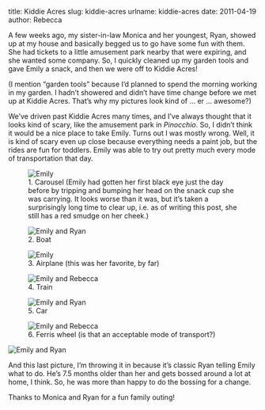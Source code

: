 title: Kiddie Acres
slug: kiddie-acres
urlname: kiddie-acres
date: 2011-04-19
author: Rebecca

A few weeks ago, my sister-in-law Monica and her youngest, Ryan, showed up at my
house and basically begged us to go have some fun with them. She had tickets to
a little amusement park nearby that were expiring, and she wanted some company.
So, I quickly cleaned up my garden tools and gave Emily a snack, and then we
were off to Kiddie Acres!

(I mention &ldquo;garden tools&rdquo; because I&#x02bc;d planned to spend the
morning working in my garden. I hadn&#x02bc;t showered and didn&#x02bc;t have
time change before we met up at Kiddie Acres. That&#x02bc;s why my pictures look
kind of &hellip; er &hellip; awesome?)

We&#x02bc;ve driven past Kiddie Acres many times, and I&#x02bc;ve always thought
that it looks kind of scary, like the amusement park in _Pinocchio_. So, I
didn&#x02bc;t think it would be a nice place to take Emily. Turns out I was
mostly wrong. Well, it is kind of scary even up close because everything needs a
paint job, but the rides are fun for toddlers. Emily was able to try out pretty
much every mode of transportation that day.

<figure class="figure">
	<img src="{static}/images/2011-03-31-kiddie-acres-01.jpg" alt="Emily" class="figure-img img-fluid rounded">
	<figcaption class="figure-caption">
		1. Carousel (Emily had gotten her first black eye just the day before by
		tripping and bumping her head on the snack cup she was carrying. It
		looks worse than it was, but it&#x02bc;s taken a surprisingly long time
		to clear up, i.e. as of writing this post, she still has a red smudge on
		her cheek.)
	</figcaption>
</figure>

<figure class="figure">
	<img src="{static}/images/2011-03-31-kiddie-acres-02.jpg" alt="Emily and Ryan" class="figure-img img-fluid rounded">
	<figcaption class="figure-caption">2. Boat</figcaption>
</figure>

<figure class="figure">
	<img src="{static}/images/2011-03-31-kiddie-acres-03.jpg" alt="Emily" class="figure-img img-fluid rounded">
	<figcaption class="figure-caption">3. Airplane (this was her favorite, by far)</figcaption>
</figure>

<figure class="figure">
	<img src="{static}/images/2011-03-31-kiddie-acres-04.jpg" alt="Emily and Rebecca" class="figure-img img-fluid rounded">
	<figcaption class="figure-caption">4. Train</figcaption>
</figure>

<figure class="figure">
	<img src="{static}/images/2011-03-31-kiddie-acres-05.jpg" alt="Emily and Ryan" class="figure-img img-fluid rounded">
	<figcaption class="figure-caption">5. Car</figcaption>
</figure>

<figure class="figure">
	<img src="{static}/images/2011-03-31-kiddie-acres-06.jpg" alt="Emily and Rebecca" class="figure-img img-fluid rounded">
	<figcaption class="figure-caption">6. Ferris wheel (is that an acceptable mode of transport?)</figcaption>
</figure>

<img src="{static}/images/2011-03-31-kiddie-acres-07.jpg" alt="Emily and Ryan" class="img-fluid rounded">

And this last picture, I&#x02bc;m throwing it in because it&#x02bc;s classic
Ryan telling Emily what to do. He&#x02bc;s 7.5 months older than her and gets
bossed around a lot at home, I think. So, he was more than happy to do the
bossing for a change.

Thanks to Monica and Ryan for a fun family outing!
